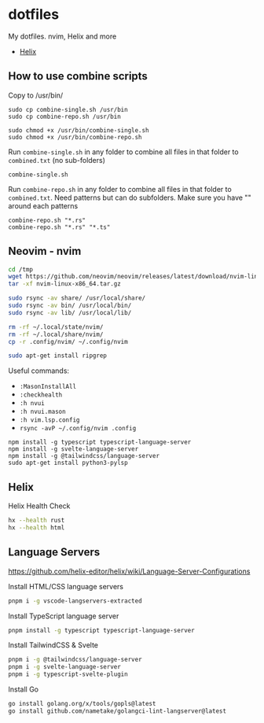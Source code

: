 # dotfiles
My dotfiles. nvim, Helix and more

* [Helix](.config/helix/config.toml)


## How to use combine scripts

Copy to /usr/bin/
```
sudo cp combine-single.sh /usr/bin
sudo cp combine-repo.sh /usr/bin

sudo chmod +x /usr/bin/combine-single.sh
sudo chmod +x /usr/bin/combine-repo.sh
```

Run `combine-single.sh` in any folder to combine all files in that folder to `combined.txt` (no sub-folders)
```
combine-single.sh
```


Run `combine-repo.sh` in any folder to combine all files in that folder to `combined.txt`. Need patterns but can do subfolders. Make sure you have "" around each patterns
```
combine-repo.sh "*.rs"
combine-repo.sh "*.rs" "*.ts"
```

## Neovim - nvim

```bash
cd /tmp
wget https://github.com/neovim/neovim/releases/latest/download/nvim-linux-x86_64.tar.gz
tar -xf nvim-linux-x86_64.tar.gz

sudo rsync -av share/ /usr/local/share/
sudo rsync -av bin/ /usr/local/bin/
sudo rsync -av lib/ /usr/local/lib/

rm -rf ~/.local/state/nvim/
rm -rf ~/.local/share/nvim/
cp -r .config/nvim/ ~/.config/nvim

sudo apt-get install ripgrep
```

Useful commands:
- `:MasonInstallAll`
- `:checkhealth`
- `:h nvui`
- `:h nvui.mason`
- `:h vim.lsp.config`
- `rsync -avP ~/.config/nvim .config`

```
npm install -g typescript typescript-language-server
npm install -g svelte-language-server
npm install -g @tailwindcss/language-server
sudo apt-get install python3-pylsp
```

## Helix

Helix Health Check

```bash
hx --health rust
hx --health html
```

## Language Servers

https://github.com/helix-editor/helix/wiki/Language-Server-Configurations

Install HTML/CSS language servers

```bash
pnpm i -g vscode-langservers-extracted
```

Install TypeScript language server

```bash
pnpm install -g typescript typescript-language-server
```

Install TailwindCSS & Svelte

```bash
pnpm i -g @tailwindcss/language-server
pnpm i -g svelte-language-server
pnpm i -g typescript-svelte-plugin
```

Install Go

```bash
go install golang.org/x/tools/gopls@latest
go install github.com/nametake/golangci-lint-langserver@latest
```
